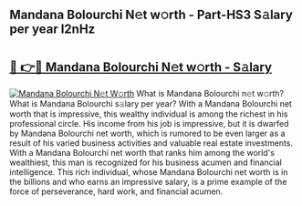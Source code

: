 ## Mandana Bolourchi N𝚎t w𝚘rth - Part-HS3 S𝚊lary per year I2nHz

# <h2><a href="http://gc1jyg.nevu.top/?p=Mandana+Bolourchi">🔗 👉🔴 Mandana Bolourchi N𝚎t w𝚘rth - S𝚊lary</a></h2>

[![Mandana Bolourchi N𝚎t W𝚘rth](https://i.imgur.com/Oavwk0R.jpeg)](http://gc1jyg.nevu.top/?p=Mandana+Bolourchi)
What is Mandana Bolourchi n𝚎t w𝚘rth? What is Mandana Bolourchi s𝚊lary per year?
With a Mandana Bolourchi net worth that is impressive, this wealthy individual is among the richest in his professional circle. His income from his job is impressive, but it is dwarfed by Mandana Bolourchi net worth, which is rumored to be even larger as a result of his varied business activities and valuable real estate investments. With a Mandana Bolourchi net worth that ranks him among the world's wealthiest, this man is recognized for his business acumen and financial intelligence. This rich individual, whose Mandana Bolourchi net worth is in the billions and who earns an impressive salary, is a prime example of the force of perseverance, hard work, and financial acumen.
